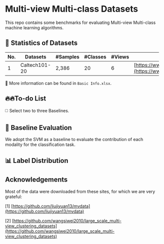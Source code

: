 # Multi-view Multi-class Datasets
This repo contains some benchmarks for evaluating Multi-view Multi-class machine learning algorithms.

## 📄 Statistics of Datasets

|No. | Datasets |#Samples | #Classes | #Views| Official URL | Tag|
|----|----|----|----|----|----|----|
|1|Caltech101-20|2,386|20|6|[https://www.vision.caltech.edu/datasets/](https://www.vision.caltech.edu/datasets/)|   |



📢 More information can be found in ``Basic Info.xlsx``.


## 🔥🔥To-do List
◻️ Select two to three Baselines.


## 🌋 Baseline Evaluation
We adopt the SVM as a baseline to evaluate the contribution of each modality for the classification task.






## 📊 Label Distribution



## Acknowledgements
Most of the data were downloaded from these sites, for which we are very grateful:

[1] [https://github.com/liujiyuan13/mvdata](https://github.com/liujiyuan13/mvdata)

[2] [https://github.com/wangsiwei2010/large_scale_multi-view_clustering_datasets](https://github.com/wangsiwei2010/large_scale_multi-view_clustering_datasets)




